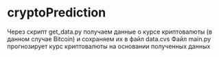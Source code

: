 # cryptoPrediction
Через скрипт get_data.py получаем данные о курсе криптовалюты (в данном случае Bitcoin) и сохраняем их в файл data.cvs
Файл main.py прогнозирует курс криптовалюты на основании полученных данных
